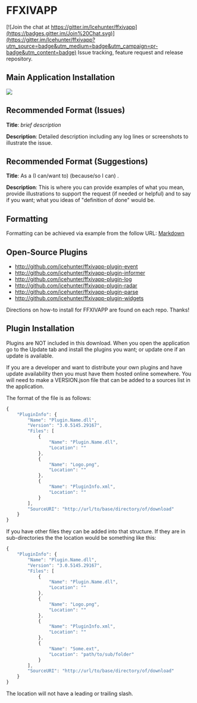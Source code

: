 # FFXIVAPP

[![Join the chat at https://gitter.im/Icehunter/ffxivapp](https://badges.gitter.im/Join%20Chat.svg)](https://gitter.im/Icehunter/ffxivapp?utm_source=badge&utm_medium=badge&utm_campaign=pr-badge&utm_content=badge)
Issue tracking, feature request and release repository.

## Main Application Installation
<a href="http://youtu.be/jXhwvqe45MI" target="_blank">
    <img src="http://i1.ytimg.com/vi/jXhwvqe45MI/mqdefault.jpg" />
</a>

## Recommended Format (Issues)
**Title**:
*brief description*

**Description**:
Detailed description including any log lines or screenshots to illustrate the issue.

## Recommended Format (Suggestions)
**Title**:
As a **<who>** (I can/want to) **<quick description>** (because/so I can) **<what>**.

**Description**:
This is where you can provide examples of what you mean, provide illustrations to support the request (if needed or helpful) and to say if you want; what you ideas of "definition of done" would be.

## Formatting
Formatting can be achieved via example from the follow URL: [Markdown](http://daringfireball.net/projects/markdown/)

## Open-Source Plugins

* http://github.com/icehunter/ffxivapp-plugin-event
* http://github.com/icehunter/ffxivapp-plugin-informer
* http://github.com/icehunter/ffxivapp-plugin-log
* http://github.com/icehunter/ffxivapp-plugin-radar
* http://github.com/icehunter/ffxivapp-plugin-parse
* http://github.com/icehunter/ffxivapp-plugin-widgets

Directions on how-to install for FFXIVAPP are found on each repo. Thanks!

## Plugin Installation

Plugins are NOT included in this download. When you open the application go to the Update tab and install the plugins you want; or update one if an update is available.

If you are a developer and want to distribute your own plugins and have update availability then you must have them hosted online somewhere. You will need to make a VERSION.json file that can be added to a sources list in the application.

The format of the file is as follows:

``` javascript
{
    "PluginInfo": {
        "Name": "Plugin.Name.dll",
        "Version": "3.0.5145.29167",
        "Files": [
            {
                "Name": "Plugin.Name.dll",
                "Location": ""
            },
            {
                "Name": "Logo.png",
                "Location": ""
            },
            {
                "Name": "PluginInfo.xml",
                "Location": ""
            }
        ],
		"SourceURI": "http://url/to/base/directory/of/download"
    }
}
```

If you have other files they can be added into that structure. If they are in sub-directories the the location would be something like this:

``` javascript
{
    "PluginInfo": {
        "Name": "Plugin.Name.dll",
        "Version": "3.0.5145.29167",
        "Files": [
            {
                "Name": "Plugin.Name.dll",
                "Location": ""
            },
            {
                "Name": "Logo.png",
                "Location": ""
            },
            {
                "Name": "PluginInfo.xml",
                "Location": ""
            },
			{
				"Name": "Some.ext",
				"Location": "path/to/sub/folder"
			}
        ],
		"SourceURI": "http://url/to/base/directory/of/download"
    }
}
```

The location will not have a leading or trailing slash.
